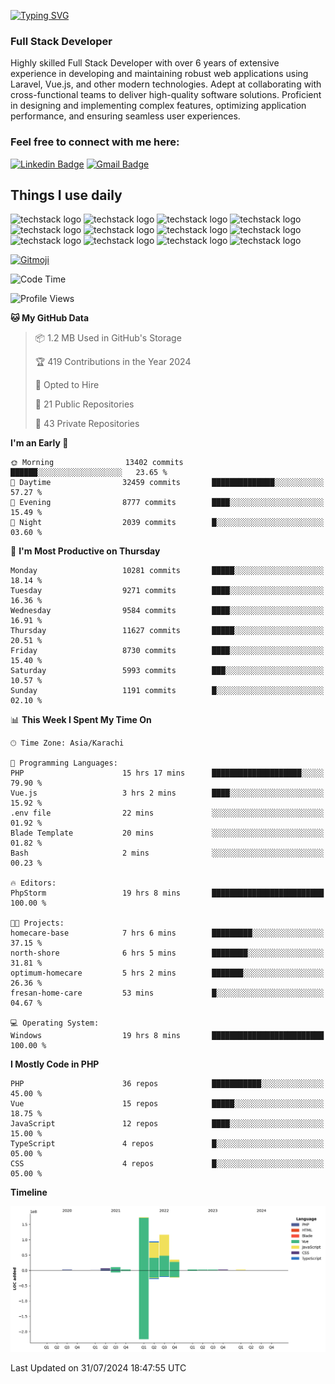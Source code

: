 [![Typing SVG](https://readme-typing-svg.demolab.com?font=Permanent+Marker&size=31&pause=1000&color=00A11F&center=true&random=false&width=435&lines=Hi+%F0%9F%91%8B%2C+I'm+Waheed+Sindhani)](https://git.io/typing-svg)
### Full Stack Developer
Highly skilled Full Stack Developer with over 6 years of extensive experience in developing and maintaining robust web applications using Laravel, Vue.js, and other modern technologies. Adept at collaborating with cross-functional teams to deliver high-quality software solutions. Proficient in designing and implementing complex features, optimizing application performance, and ensuring seamless user experiences. 

### Feel free to connect with me here:

[![Linkedin Badge](https://img.shields.io/badge/-waheedsindhani-blue?style=flat-square&logo=Linkedin&logoColor=white&link=https://www.linkedin.com/in/waheed-sindhani/)](https://www.linkedin.com/in/waheed-sindhani/)
[![Gmail Badge](https://img.shields.io/badge/-waheed.eliccs@gmail.com-c14438?style=flat-square&logo=Gmail&logoColor=white&link=mailto:waheed.eliccs@gmail.com)](mailto:waheed.eliccs@gmail.com)

## Things I use daily
![techstack logo](https://readme-components.vercel.app/api?component=logo&logo=react&text=false&animation=spin&fill=000000&svgfill=2d79c7)
![techstack logo](https://readme-components.vercel.app/api?component=logo&logo=vue.js&text=false&fill=000000&svgfill=4FC08D)
![techstack logo](https://readme-components.vercel.app/api?component=logo&logo=laravel&text=false&fill=000000&svgfill=FF2D20)
![techstack logo](https://readme-components.vercel.app/api?component=logo&logo=javascript&text=false&fill=000000&svgfill=F7DF1E)
![techstack logo](https://readme-components.vercel.app/api?component=logo&logo=mysql&text=false&fill=000000&svgfill=4479A1)
![techstack logo](https://readme-components.vercel.app/api?component=logo&logo=quasar&text=false&svgfill=050A14&fill=ffffaa&animation=spin)
![techstack logo](https://readme-components.vercel.app/api?component=logo&logo=typescript&text=false&fill=000000&svgfill=3178C6)
![techstack logo](https://readme-components.vercel.app/api?component=logo&logo=node.js&text=false&fill=000000&svgfill=5FA04E)
![techstack logo](https://readme-components.vercel.app/api?component=logo&logo=tailwindcss&text=false&fill=000000&svgfill=06B6D4)
![techstack logo](https://readme-components.vercel.app/api?component=logo&logo=docker&text=false&fill=000000&svgfill=2496ED)
![techstack logo](https://readme-components.vercel.app/api?component=logo&logo=linux&text=false&fill=000000&svgfill=FCC624)
![techstack logo](https://readme-components.vercel.app/api?component=logo&logo=amazonaws&text=false&fill=000000&svgfill=232F3E)



<!--
**Sindhani/sindhani** is a ✨ _special_ ✨ repository because its `README.md` (this file) appears on your GitHub profile.

Here are some ideas to get you started:

- 🔭 I’m currently working on ...
- 🌱 I’m currently learning ...
- 👯 I’m looking to collaborate on ...
- 🤔 I’m looking for help with ...
- 💬 Ask me about ...
- 📫 How to reach me: ...
- 😄 Pronouns: ...
- ⚡ Fun fact: ...
-->
<a href="https://gitmoji.dev">
  <img
    src="https://img.shields.io/badge/gitmoji-%20😜%20😍-FFDD67.svg?style=flat-square"
    alt="Gitmoji"
  />
</a>

<!--START_SECTION:waka-->
![Code Time](http://img.shields.io/badge/Code%20Time-231%20hrs%2039%20mins-blue)

![Profile Views](http://img.shields.io/badge/Profile%20Views-0-blue)

**🐱 My GitHub Data** 

> 📦 1.2 MB Used in GitHub's Storage 
 > 
> 🏆 419 Contributions in the Year 2024
 > 
> 💼 Opted to Hire
 > 
> 📜 21 Public Repositories 
 > 
> 🔑 43 Private Repositories 
 > 
**I'm an Early 🐤** 

```text
🌞 Morning                13402 commits       ██████░░░░░░░░░░░░░░░░░░░   23.65 % 
🌆 Daytime                32459 commits       ██████████████░░░░░░░░░░░   57.27 % 
🌃 Evening                8777 commits        ████░░░░░░░░░░░░░░░░░░░░░   15.49 % 
🌙 Night                  2039 commits        █░░░░░░░░░░░░░░░░░░░░░░░░   03.60 % 
```
📅 **I'm Most Productive on Thursday** 

```text
Monday                   10281 commits       █████░░░░░░░░░░░░░░░░░░░░   18.14 % 
Tuesday                  9271 commits        ████░░░░░░░░░░░░░░░░░░░░░   16.36 % 
Wednesday                9584 commits        ████░░░░░░░░░░░░░░░░░░░░░   16.91 % 
Thursday                 11627 commits       █████░░░░░░░░░░░░░░░░░░░░   20.51 % 
Friday                   8730 commits        ████░░░░░░░░░░░░░░░░░░░░░   15.40 % 
Saturday                 5993 commits        ███░░░░░░░░░░░░░░░░░░░░░░   10.57 % 
Sunday                   1191 commits        █░░░░░░░░░░░░░░░░░░░░░░░░   02.10 % 
```


📊 **This Week I Spent My Time On** 

```text
🕑︎ Time Zone: Asia/Karachi

💬 Programming Languages: 
PHP                      15 hrs 17 mins      ████████████████████░░░░░   79.90 % 
Vue.js                   3 hrs 2 mins        ████░░░░░░░░░░░░░░░░░░░░░   15.92 % 
.env file                22 mins             ░░░░░░░░░░░░░░░░░░░░░░░░░   01.92 % 
Blade Template           20 mins             ░░░░░░░░░░░░░░░░░░░░░░░░░   01.82 % 
Bash                     2 mins              ░░░░░░░░░░░░░░░░░░░░░░░░░   00.23 % 

🔥 Editors: 
PhpStorm                 19 hrs 8 mins       █████████████████████████   100.00 % 

🐱‍💻 Projects: 
homecare-base            7 hrs 6 mins        █████████░░░░░░░░░░░░░░░░   37.15 % 
north-shore              6 hrs 5 mins        ████████░░░░░░░░░░░░░░░░░   31.81 % 
optimum-homecare         5 hrs 2 mins        ███████░░░░░░░░░░░░░░░░░░   26.36 % 
fresan-home-care         53 mins             █░░░░░░░░░░░░░░░░░░░░░░░░   04.67 % 

💻 Operating System: 
Windows                  19 hrs 8 mins       █████████████████████████   100.00 % 
```

**I Mostly Code in PHP** 

```text
PHP                      36 repos            ███████████░░░░░░░░░░░░░░   45.00 % 
Vue                      15 repos            █████░░░░░░░░░░░░░░░░░░░░   18.75 % 
JavaScript               12 repos            ████░░░░░░░░░░░░░░░░░░░░░   15.00 % 
TypeScript               4 repos             █░░░░░░░░░░░░░░░░░░░░░░░░   05.00 % 
CSS                      4 repos             █░░░░░░░░░░░░░░░░░░░░░░░░   05.00 % 
```



**Timeline**

![Lines of Code chart](https://raw.githubusercontent.com/Sindhani/Sindhani/main/assets/bar_graph.png)


 Last Updated on 31/07/2024 18:47:55 UTC
<!--END_SECTION:waka-->
